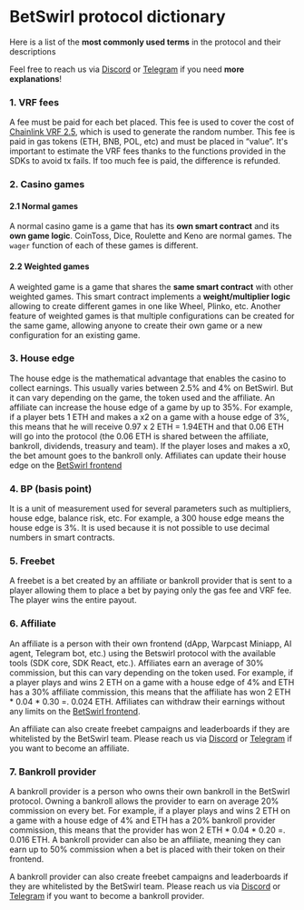 # BetSwirl protocol dictionary
Here is a list of the **most commonly used terms** in the protocol and their descriptions

Feel free to reach us via [Discord](https://discord.gg/4BxtJV7fbZ) or [Telegram](https://t.me/betswirl) if you need **more explanations**!

### 1. VRF fees
A fee must be paid for each bet placed. This fee is used to cover the cost of [Chainlink VRF 2.5](https://docs.chain.link/vrf), which is used to generate the random number. This fee is paid in gas tokens (ETH, BNB, POL, etc) and must be placed in “value”. It's important to estimate the VRF fees thanks to the functions provided in the SDKs to avoid tx fails. If too much fee is paid, the difference is refunded.

### 2. Casino games

#### 2.1 Normal games
A normal casino game is a game that has its **own smart contract** and its **own game logic**. CoinToss, Dice, Roulette and Keno are normal games. The `wager` function of each of these games is different.

#### 2.2 Weighted games
A weighted game is a game that shares the **same smart contract** with other weighted games. This smart contract implements a **weight/multiplier logic** allowing to create different games in one like Wheel, Plinko, etc. Another feature of weighted games is that multiple configurations can be created for the same game, allowing anyone to create their own game or a new configuration for an existing game.

### 3. House edge

The house edge is the mathematical advantage that enables the casino to collect earnings. This usually varies between 2.5% and 4% on BetSwirl. But it can vary depending on the game, the token used and the affiliate. An affiliate can increase the house edge of a game by up to 35%. For example, if a player bets 1 ETH and makes a x2 on a game with a house edge of 3%, this means that he will receive 0.97 x 2 ETH = 1.94ETH and that 0.06 ETH will go into the protocol (the 0.06 ETH is shared between the affiliate, bankroll, dividends, treasury and team). If the player loses and makes a x0, the bet amount goes to the bankroll only. Affiliates can update their house edge on the [BetSwirl frontend](https://www.betswirl.com/base/affiliate/house-edge)

### 4. BP (basis point)
It is a unit of measurement used for several parameters such as multipliers, house edge, balance risk, etc. For example, a 300 house edge means the house edge is 3%. It is used because it is not possible to use decimal numbers in smart contracts.

### 5. Freebet
A freebet is a bet created by an affiliate or bankroll provider that is sent to a player allowing them to place a bet by paying only the gas fee and VRF fee. The player wins the entire payout.

### 6. Affiliate
An affiliate is a person with their own frontend (dApp, Warpcast Miniapp, AI agent, Telegram bot, etc.) using the Betswirl protocol with the available tools (SDK core, SDK React, etc.). Affiliates earn an average of 30% commission, but this can vary depending on the token used. For example, if a player plays and wins 2 ETH on a game with a house edge of 4% and ETH has a 30% affiliate commission, this means that the affiliate has won 2 ETH * 0.04 * 0.30 =. 0.024 ETH. Affiliates can withdraw their earnings without any limits on the [BetSwirl frontend](https://www.betswirl.com/base/affiliate/revenues).

An affiliate can also create freebet campaigns and leaderboards if they are whitelisted by the BetSwirl team. Please reach us via [Discord](https://discord.gg/4BxtJV7fbZ) or [Telegram](https://t.me/betswirl) if you want to become an affiliate. 

### 7. Bankroll provider
A bankroll provider is a person who owns their own bankroll in the BetSwirl protocol. Owning a bankroll allows the provider to earn on average 20% commission on every bet. For example, if a player plays and wins 2 ETH on a game with a house edge of 4% and ETH has a 20% bankroll provider commission, this means that the provider has won 2 ETH * 0.04 * 0.20 =. 0.016 ETH.
A bankroll provider can also be an affiliate, meaning they can earn up to 50% commission when a bet is placed with their token on their frontend. 

A bankroll provider can also create freebet campaigns and leaderboards if they are whitelisted by the BetSwirl team. Please reach us via [Discord](https://discord.gg/4BxtJV7fbZ) or [Telegram](https://t.me/betswirl) if you want to become a bankroll provider. 

